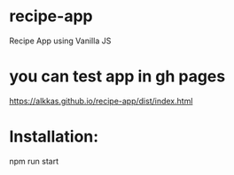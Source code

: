 # recipe-app
Recipe App using Vanilla JS

# you can test app in gh pages
https://alkkas.github.io/recipe-app/dist/index.html

# Installation:
npm run start
